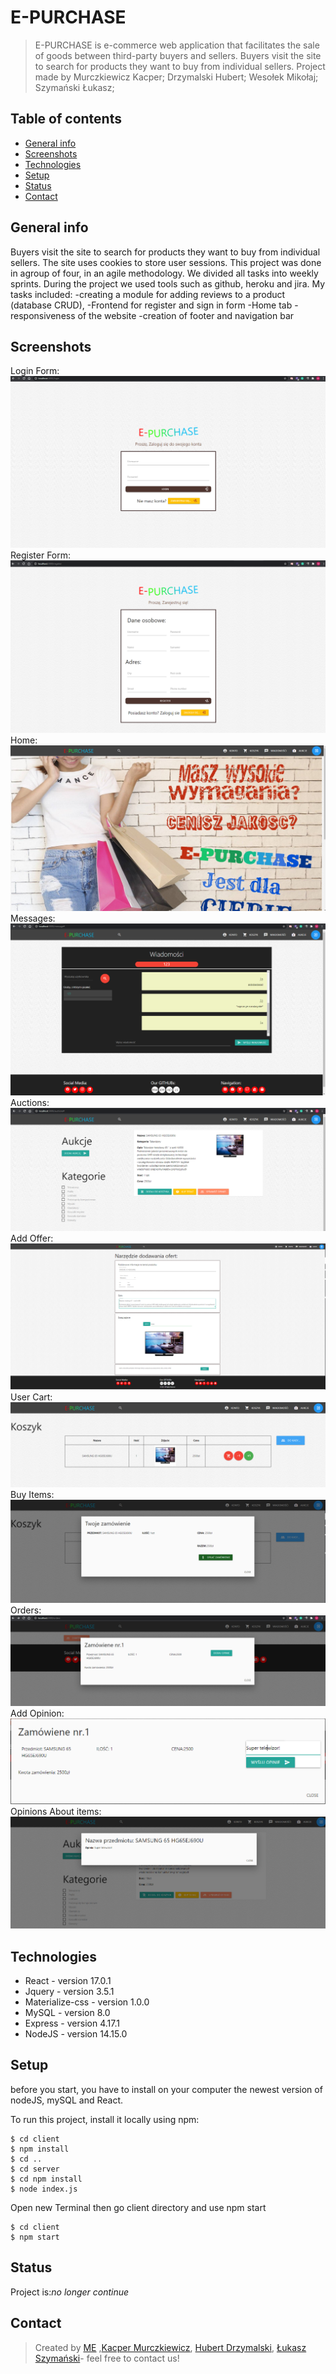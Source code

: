 # E-PURCHASE
> E-PURCHASE is e-commerce web application that facilitates the sale of goods between third-party buyers and sellers. Buyers visit the site to search for products they want to buy from individual sellers. 
> Project made by Murczkiewicz Kacper;  Drzymalski Hubert;  Wesołek Mikołaj;  Szymański Łukasz;

## Table of contents
* [General info](#general-info)
* [Screenshots](#screenshots)
* [Technologies](#technologies)
* [Setup](#setup)
* [Status](#status)
* [Contact](#contact)

## General info
Buyers visit the site to search for products they want to buy from individual sellers. 
The site uses cookies to store user sessions. This project was done in agroup of four, in an agile methodology. 
We divided all tasks into weekly sprints. 
During the project we used tools such as github, heroku and jira. My tasks included:
-creating a module for adding reviews to a product (database CRUD),
-Frontend for register and sign in form
-Home tab
-responsiveness of the website
-creation of footer and navigation bar

## Screenshots
Login Form:
![Example screenshot](./ImagesOfEPurchase/loginForm.PNG)
Register Form:
![Example screenshot](./ImagesOfEPurchase/registerForm.PNG)
Home:
![Example screenshot](./ImagesOfEPurchase/mainWebsite.PNG)
Messages:
![Example screenshot](./ImagesOfEPurchase/message.PNG)
Auctions:
![Example screenshot](./ImagesOfEPurchase/auctions.PNG)
Add Offer:
![Example screenshot](./ImagesOfEPurchase/addOffer.PNG)
User Cart:
![Example screenshot](./ImagesOfEPurchase/cart.PNG)
Buy Items:
![Example screenshot](./ImagesOfEPurchase/buy.PNG)
Orders:
![Example screenshot](./ImagesOfEPurchase/orders.PNG)
Add Opinion:
![Example screenshot](./ImagesOfEPurchase/sendOpinion.PNG)
Opinions About items:
![Example screenshot](./ImagesOfEPurchase/opinion.PNG)

## Technologies
* React - version 17.0.1
* Jquery - version 3.5.1
* Materialize-css - version 1.0.0
* MySQL - version 8.0
* Express - version 4.17.1
* NodeJS - version 14.15.0
## Setup

before you start, you have to install on your computer the newest version of nodeJS, mySQL and React.

To run this project, install it locally using npm:

```
$ cd client
$ npm install
$ cd ..
$ cd server
$ cd npm install
$ node index.js
```
Open new Terminal then go client directory and use npm start

```
$ cd client
$ npm start
```

## Status
Project is:_no longer continue_ 


## Contact
>Created by [ME](https://github.com/wesoly97) ,[Kacper Murczkiewicz](https://github.com/kmurczkiewicz), [Hubert Drzymalski](https://github.com/HubertDrzymalski), [Łukasz Szymański](https://github.com/szyman-9)- feel free to contact us!

